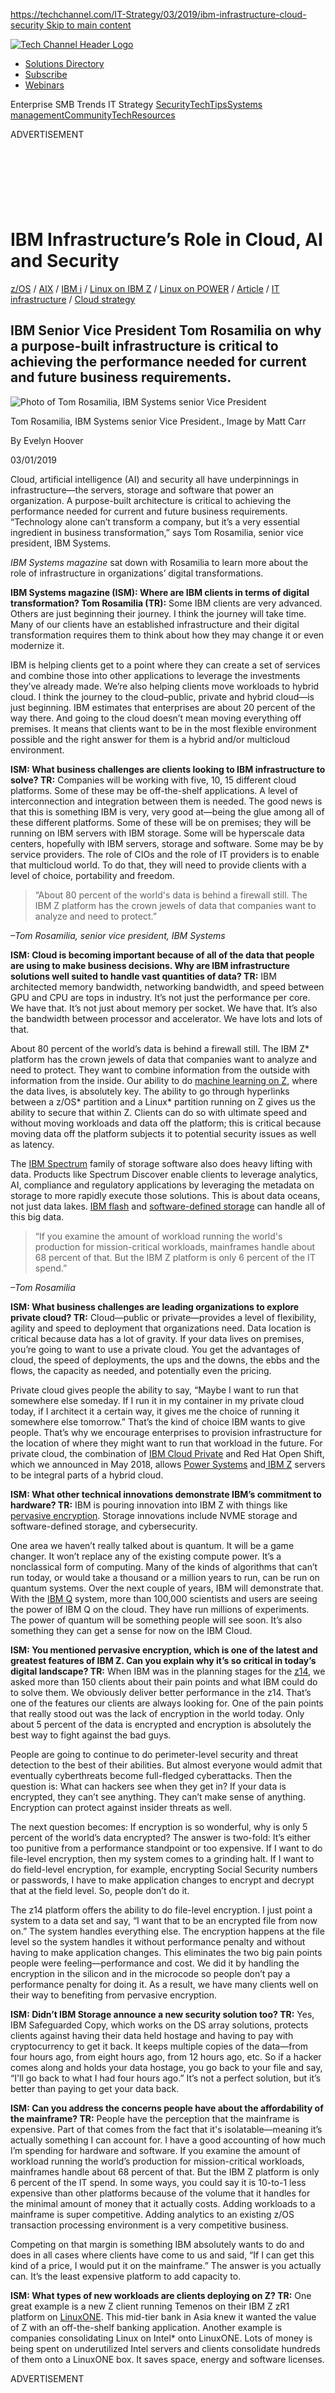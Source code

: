 [https://techchannel.com/IT-Strategy/03/2019/ibm-infrastructure-cloud-security
Skip to main content](https://techchannel.com/IT-Strategy/03/2019/ibm-infrastructure-cloud-security#main)



[![Tech Channel Header Logo](https://techchannel.com/Content/Images/logo.svg)](https://techchannel.com/)

- [Solutions Directory](https://techchannel.com/Solutions-Directory)
- [Subscribe](https://techchannel.com/subscriptions)
- [Webinars](https://event.webcasts.com/starthere.jsp?ei=1134013&tp_key=0e5bc113cd)

Enterprise SMB Trends IT Strategy [Security](https://techchannel.com/Security)[TechTips](https://techchannel.com/TechTips)[Systems management](https://techchannel.com/Systems-Management)[Community](https://techchannel.com/Community)[TechResources](https://techchannel.com/TechResources)

ADVERTISEMENT

<iframe id="google_ads_iframe_/21813220989/Leaderboard_1_0" title="3rd party ad content" name="google_ads_iframe_/21813220989/Leaderboard_1_0" width="728" height="90" scrolling="no" marginwidth="0" marginheight="0" frameborder="0" role="region" aria-label="Advertisement" tabindex="0" srcdoc="" data-google-container-id="3" data-load-complete="true" style="box-sizing: border-box; margin: 0px; padding: 0px; border: 0px; vertical-align: bottom;"></iframe>

# IBM Infrastructure’s Role in Cloud, AI and Security

[z/OS](https://techchannel.com/zos) / [AIX](https://techchannel.com/aix) / [IBM i](https://techchannel.com/ibm-i) / [Linux on IBM Z](https://techchannel.com/linux-on-ibm-z) / [Linux on POWER](https://techchannel.com/linux-on-power) / [Article](https://techchannel.com/articles) / [IT infrastructure](https://techchannel.com/it-infrastructure) / [Cloud strategy](https://techchannel.com/tags/cloud-strategy)

## IBM Senior Vice President Tom Rosamilia on why a purpose-built infrastructure is critical to achieving the performance needed for current and future business requirements.

![Photo of Tom Rosamilia, IBM Systems senior Vice President](https://techchannel.com/getattachment/351b1100-9414-4a79-ab96-0c28a6cb5b21/f1_rosamilia_mattcarr.jpg)

Tom Rosamilia, IBM Systems senior Vice President., Image by Matt Carr

By Evelyn Hoover

03/01/2019

Cloud, artificial intelligence (AI) and security all have underpinnings in infrastructure—the servers, storage and software that power an organization. A purpose-built architecture is critical to achieving the performance needed for current and future business requirements. “Technology alone can’t transform a company, but it’s a very essential ingredient in business transformation,” says Tom Rosamilia, senior vice president, IBM Systems.

*IBM Systems magazine* sat down with Rosamilia to learn more about the role of infrastructure in organizations’ digital transformations.

**IBM Systems magazine (ISM): Where are IBM clients in terms of digital transformation?
Tom Rosamilia (TR):** Some IBM clients are very advanced. Others are just beginning their journey. I think the journey will take time. Many of our clients have an established infrastructure and their digital transformation requires them to think about how they may change it or even modernize it.

IBM is helping clients get to a point where they can create a set of services and combine those into other applications to leverage the investments they’ve already made. We’re also helping clients move workloads to hybrid cloud. I think the journey to the cloud–public, private and hybrid cloud—is just beginning. IBM estimates that enterprises are about 20 percent of the way there. And going to the cloud doesn’t mean moving everything off premises. It means that clients want to be in the most flexible environment possible and the right answer for them is a hybrid and/or multicloud environment.

**ISM: What business challenges are clients looking to IBM infrastructure to solve?
TR:** Companies will be working with five, 10, 15 different cloud platforms. Some of these may be off-the-shelf applications. A level of interconnection and integration between them is needed. The good news is that this is something IBM is very, very good at—being the glue among all of these different platforms. Some of these will be on premises; they will be running on IBM servers with IBM storage. Some will be hyperscale data centers, hopefully with IBM servers, storage and software. Some may be by service providers. The role of CIOs and the role of IT providers is to enable that multicloud world. To do that, they will need to provide clients with a level of choice, portability and freedom.

> “About 80 percent of the world's data is behind a firewall still. The IBM Z platform has the crown jewels of data that companies want to analyze and need to protect.”

*–Tom Rosamilia, senior vice president, IBM Systems*

**ISM: Cloud is becoming important because of all of the data that people are using to make business decisions. Why are IBM infrastructure solutions well suited to handle vast quantities of data?
TR:** IBM architected memory bandwidth, networking bandwidth, and speed between GPU and CPU are tops in industry. It’s not just the performance per core. We have that. It’s not just about memory per socket. We have that. It’s also the bandwidth between processor and accelerator. We have lots and lots of that.

About 80 percent of the world’s data is behind a firewall still. The IBM Z* platform has the crown jewels of data that companies want to analyze and need to protect. They want to combine information from the outside with information from the inside. Our ability to do [machine learning on Z](https://www.ibm.com/us-en/marketplace/machine-learning-for-zos), where the data lives, is absolutely key. The ability to go through hyperlinks between a z/OS* partition and a Linux* partition running on Z gives us the ability to secure that within Z. Clients can do so with ultimate speed and without moving workloads and data off the platform; this is critical because moving data off the platform subjects it to potential security issues as well as latency.

The [IBM Spectrum](https://www.ibm.com/it-infrastructure/spectrum-computing) family of storage software also does heavy lifting with data. Products like Spectrum Discover enable clients to leverage analytics, AI, compliance and regulatory applications by leveraging the metadata on storage to more rapidly execute those solutions. This is about data oceans, not just data lakes. [IBM flash](https://www.ibm.com/it-infrastructure/storage/flash) and [software-defined storage](https://www.ibm.com/it-infrastructure/storage/software-defined-storage) can handle all of this big data.

> “If you examine the amount of workload running the world's production for mission-critical workloads, mainframes handle about 68 percent of that. But the IBM Z platform is only 6 percent of the IT spend.”

*–Tom Rosamilia*

**ISM: What business challenges are leading organizations to explore private cloud?
TR:** Cloud—public or private—provides a level of flexibility, agility and speed to deployment that organizations need. Data location is critical because data has a lot of gravity. If your data lives on premises, you’re going to want to use a private cloud. You get the advantages of cloud, the speed of deployments, the ups and the downs, the ebbs and the flows, the capacity as needed, and potentially even the pricing.

Private cloud gives people the ability to say, “Maybe I want to run that somewhere else someday. If I run it in my container in my private cloud today, if I architect it a certain way, it gives me the choice of running it somewhere else tomorrow.” That’s the kind of choice IBM wants to give people. That’s why we encourage enterprises to provision infrastructure for the location of where they might want to run that workload in the future. For private cloud, the combination of [IBM Cloud Private](https://www.ibm.com/cloud/private) and Red Hat Open Shift, which we announced in May 2018, allows [Power Systems](https://www.ibm.com/it-infrastructure/power) and[ IBM Z](https://www.ibm.com/it-infrastructure/z/hardware) servers to be integral parts of a hybrid cloud.

**ISM: What other technical innovations demonstrate IBM’s commitment to hardware?
TR:** IBM is pouring innovation into IBM Z with things like [pervasive encryption](https://www.ibm.com/it-infrastructure/z/technologies/pervasive-encryption). Storage innovations include NVME storage and software-defined storage, and cybersecurity.

One area we haven’t really talked about is quantum. It will be a game changer. It won’t replace any of the existing compute power. It’s a nonclassical form of computing. Many of the kinds of algorithms that can’t run today, or would take a thousand or a million years to run, can be run on quantum systems. Over the next couple of years, IBM will demonstrate that. With the [IBM Q](https://www.research.ibm.com/ibm-q/) system, more than 100,000 scientists and users are seeing the power of IBM Q on the cloud. They have run millions of experiments. The power of quantum will be something people will see soon. It’s also something they can get a sense for now on the IBM Cloud.

**ISM: You mentioned pervasive encryption, which is one of the latest and greatest features of IBM Z. Can you explain why it’s so critical in today’s digital landscape?
TR:** When IBM was in the planning stages for the [z14](https://www.ibm.com/marketplace/z14), we asked more than 150 clients about their pain points and what IBM could do to solve them. We obviously deliver better performance in the z14. That’s one of the features our clients are always looking for. One of the pain points that really stood out was the lack of encryption in the world today. Only about 5 percent of the data is encrypted and encryption is absolutely the best way to fight against the bad guys.

People are going to continue to do perimeter-level security and threat detection to the best of their abilities. But almost everyone would admit that eventually cyberthreats become full-fledged cyberattacks. Then the question is: What can hackers see when they get in? If your data is encrypted, they can’t see anything. They can’t make sense of anything. Encryption can protect against insider threats as well.

The next question becomes: If encryption is so wonderful, why is only 5 percent of the world’s data encrypted? The answer is two-fold: It’s either too punitive from a performance standpoint or too expensive. If I want to do file-level encryption, then my system comes to a grinding halt. If I want to do field-level encryption, for example, encrypting Social Security numbers or passwords, I have to make application changes to encrypt and decrypt that at the field level. So, people don’t do it.

The z14 platform offers the ability to do file-level encryption. I just point a system to a data set and say, “I want that to be an encrypted file from now on.” The system handles everything else. The encryption happens at the file level so the system handles it without performance penalty and without having to make application changes. This eliminates the two big pain points people were feeling—performance and cost. We did it by handling the encryption in the silicon and in the microcode so people don’t pay a performance penalty for doing it. As a result, we have many clients well on their way to benefiting from pervasive encryption.

**ISM: Didn’t IBM Storage announce a new security solution too?
TR:** Yes, IBM Safeguarded Copy, which works on the DS array solutions, protects clients against having their data held hostage and having to pay with cryptocurrency to get it back. It keeps multiple copies of the data—from four hours ago, from eight hours ago, from 12 hours ago, etc. So if a hacker comes along and holds your data hostage, you go back to your file and say, “I'll go back to what I had four hours ago.” It’s not a perfect solution, but it’s better than paying to get your data back.

**ISM: Can you address the concerns people have about the affordability of the mainframe?
TR:** People have the perception that the mainframe is expensive. Part of that comes from the fact that it's isolatable—meaning it’s actually something I can account for. I have a good accounting of how much I’m spending for hardware and software. If you examine the amount of workload running the world’s production for mission-critical workloads, mainframes handle about 68 percent of that. But the IBM Z platform is only 6 percent of the IT spend. In some ways, you could say it is 10-to-1 less expensive than other platforms because of the volume that it handles for the minimal amount of money that it actually costs. Adding workloads to a mainframe is super competitive. Adding analytics to an existing z/OS transaction processing environment is a very competitive business.

Competing on that margin is something IBM absolutely wants to do and does in all cases where clients have come to us and said, “If I can get this kind of a price, I would put it on the mainframe.” The answer is you actually can. It’s the least expensive platform to add capacity to.

**ISM: What types of new workloads are clients deploying on Z?
TR:** One great example is a new Z client running Temenos on their IBM Z zR1 platform on [LinuxONE](https://www.ibm.com/it-infrastructure/linuxone). This mid-tier bank in Asia knew it wanted the value of Z with an off-the-shelf banking application. Another example is companies consolidating Linux on Intel* onto LinuxONE. Lots of money is being spent on underutilized Intel servers and clients consolidate hundreds of them onto a LinuxONE box. It saves space, energy and software licenses.

ADVERTISEMENT

<iframe id="google_ads_iframe_/21813220989/Rectangle_1_0" title="3rd party ad content" name="google_ads_iframe_/21813220989/Rectangle_1_0" width="300" height="250" scrolling="no" marginwidth="0" marginheight="0" frameborder="0" role="region" aria-label="Advertisement" tabindex="0" srcdoc="" data-google-container-id="8" data-load-complete="true" style="box-sizing: border-box; margin: 0px; padding: 0px; border: 0px; vertical-align: bottom;"></iframe>

### Most Recent Articles

#### [IBM Announces Next-Gen FlashSystem Storage Offerings](https://techchannel.com/IT-Strategy/2/2022/next-gen-flashsystem-storage)

#### [The Cost of Enterprise Downtime](https://techchannel.com/IT-Strategy/9/2021/cost-enterprise-downtime)

#### [The Importance of a Clinical Data Manager in Clinical Data Management Strategies](https://techchannel.com/IT-Strategy/7/2021/clinical-data-management)

**Tagged as:**

[z/OS](https://techchannel.com/zos) / [AIX](https://techchannel.com/aix) / [IBM i](https://techchannel.com/ibm-i) / [Linux on IBM Z](https://techchannel.com/linux-on-ibm-z) / [Linux on POWER](https://techchannel.com/linux-on-power) / [Article](https://techchannel.com/articles) / [Cloud](https://techchannel.com/cloud) / [Executive perspective](https://techchannel.com/executive-perspective) / [IT infrastructure](https://techchannel.com/it-infrastructure) / [Power Systems](https://techchannel.com/tags/power-systems) / [POWER9](https://techchannel.com/tags/power9) / [Cloud strategy](https://techchannel.com/tags/cloud-strategy) / [IBM Z](https://techchannel.com/tags/ibm-z) / [Data security](https://techchannel.com/tags/data-security) / [Blockchain](https://techchannel.com/tags/blockchain) / [Multicloud](https://techchannel.com/tags/multicloud) / [LinuxONE](https://techchannel.com/tags/linuxone)

About the author

Evelyn Hoover is the senior content director for TechChannel. She can be reached at ehoover@techchannel.com.

[See more](https://techchannel.com/Authors/evelyn-hoover) by Evelyn Hoover

### Related Content

[Security](https://techchannel.com/security)[Monitoring Events with AIX Audit →](https://techchannel.com/SMB/08/2009/events-aix-audit)

[Application development](https://techchannel.com/application-development)[Building REST Web Services With RPG →](https://techchannel.com/SMB/02/2012/rest-web-services-with-rpg)

[Application development](https://techchannel.com/application-development)[Recycling RPG as Stored Procedures →](https://techchannel.com/SMB/03/2012/recycling-rpg-as-stored-procedures)

ADVERTISEMENT

<iframe id="google_ads_iframe_/21813220989/Rectangle_2_0" title="3rd party ad content" name="google_ads_iframe_/21813220989/Rectangle_2_0" width="300" height="249" scrolling="no" marginwidth="0" marginheight="0" frameborder="0" role="region" aria-label="Advertisement" tabindex="0" srcdoc="" data-google-container-id="9" data-load-complete="true" style="box-sizing: border-box; margin: 0px; padding: 0px; border: 0px; vertical-align: bottom;"></iframe>

ADVERTISEMENT

<iframe id="google_ads_iframe_/21813220989/Leaderboard_2_0" title="3rd party ad content" name="google_ads_iframe_/21813220989/Leaderboard_2_0" width="728" height="90" scrolling="no" marginwidth="0" marginheight="0" frameborder="0" role="region" aria-label="Advertisement" tabindex="0" srcdoc="" data-google-container-id="4" data-load-complete="true" style="box-sizing: border-box; margin: 0px; padding: 0px; border: 0px; vertical-align: bottom;"></iframe>



![Webinars](https://techchannel.com/Admin/IBM/media/IBM_Articles/techchannel_webinar-logo.svg)

### **Stay on top of all things tech! View upcoming & on-demand webinars →**

[X](https://techchannel.com/IT-Strategy/03/2019/ibm-infrastructure-cloud-security#)

We use cookies to optimize your visit to our website. By visiting our website without changing your settings, you’re acknowledging your consent to receive cookies on our website. If you would like to change your cookie settings at any time please view our [privacy policy](https://techchannel.com/ibm-systems-media-privacy-policy) for additional information. [Agree](https://techchannel.com/IT-Strategy/03/2019/ibm-infrastructure-cloud-security#)

![TechChannel Footer Logo](https://techchannel.com/Content/Images/techchannel-logo-footer.svg)

Enterprise

- 
- 

SMB

- 
- 

LinkedIn

- 

- [Advertise with us](https://techchannel.com/advertise)
- [Subscriptions](https://techchannel.com/subscriptions)
- [Contact us](https://techchannel.com/contact-us)

- [About us](https://techchannel.com/about-us)
- [Privacy policy](https://techchannel.com/techchannel-privacy-policy)
- [Terms of service](https://techchannel.com/terms-of-service)

TechChannel and techchannel.com is a trademark of MSPC, a division of MSP Communications.

© 2022 Key Enterprises LLC. All rights reserved